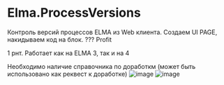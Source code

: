 # Elma.ProcessVersions
Контроль версий процессов ELMA из Web клиента. Создаем UI PAGE, накидываем код на блок. ??? Profit

1 рнт. Работает как на ELMA 3, так и на 4

Необходимо наличие справочника по доработкм (может быть использовано как реквест к доработке)
![image](https://user-images.githubusercontent.com/68060177/226824172-2cb8ef29-cc41-4676-99f3-f165f57a2fb2.png)
![image](https://user-images.githubusercontent.com/68060177/226824250-5be002dd-58e1-4788-a324-be1a54930c74.png)

